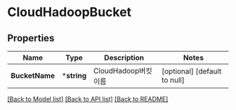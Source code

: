 # CloudHadoopBucket

## Properties
Name | Type | Description | Notes
------------ | ------------- | ------------- | -------------
**BucketName** | ***string** | CloudHadoop버킷이름 | [optional] [default to null]

[[Back to Model list]](../README.md#documentation-for-models) [[Back to API list]](../README.md#documentation-for-api-endpoints) [[Back to README]](../README.md)


